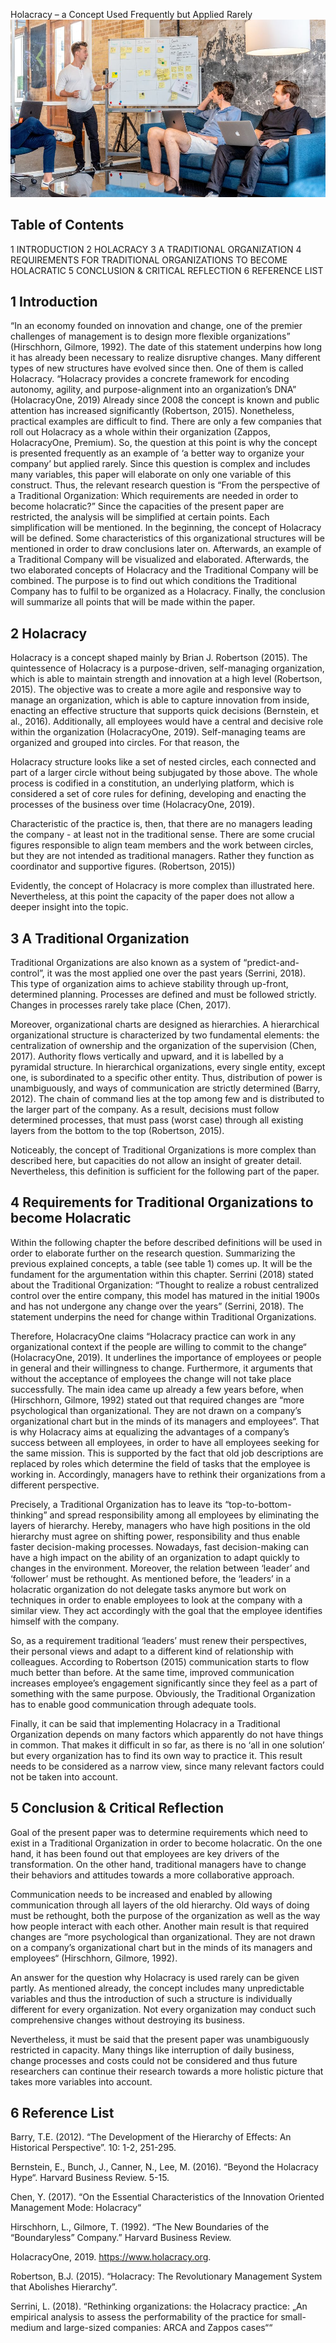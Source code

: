 Holacracy – a Concept Used Frequently but Applied Rarely
![Modern Organization](Picture_Website.jpg)
## Table of Contents
1 INTRODUCTION
2 HOLACRACY
3 A TRADITIONAL ORGANIZATION
4 REQUIREMENTS FOR TRADITIONAL ORGANIZATIONS TO BECOME HOLACRATIC
5 CONCLUSION & CRITICAL REFLECTION
6 REFERENCE LIST

## **1 Introduction**
“In an economy founded on innovation and change, one of the premier challenges of management is to design more flexible organizations” (Hirschhorn, Gilmore, 1992). The date of this statement underpins how long it has already been necessary to realize disruptive changes. Many different types of new structures have evolved since then. One of them is called Holacracy. “Holacracy provides a concrete framework for encoding autonomy, agility, and purpose-alignment into an organization’s DNA” (HolacracyOne, 2019)
Already since 2008 the concept is known and public attention has increased significantly (Robertson, 2015). Nonetheless, practical examples are difficult to find. There are only a few companies that roll out Holacracy as a whole within their organization (Zappos, HolacracyOne, Premium). So, the question at this point is why the concept is presented frequently as an example of ‘a better way to organize your company’ but applied rarely. 
Since this question is complex and includes many variables, this paper will elaborate on only one variable of this construct. Thus, the relevant research question is “From the perspective of a Traditional Organization: Which requirements are needed in order to become holacratic?” Since the capacities of the present paper are restricted, the analysis will be simplified at certain points. Each simplification will be mentioned. 
In the beginning, the concept of Holacracy will be defined. Some characteristics of this organizational structures will be mentioned in order to draw conclusions later on. Afterwards, an example of a Traditional Company will be visualized and elaborated. Afterwards, the two elaborated concepts of Holacracy and the Traditional Company will be combined. The purpose is to find out which conditions the Traditional Company has to fulfil to be organized as a Holacracy. Finally, the conclusion will summarize all points that will be made within the paper. 
## **2 Holacracy**
Holacracy is a concept shaped mainly by Brian J. Robertson (2015). The quintessence of Holacracy is a purpose-driven, self-managing organization, which is able to maintain strength and innovation at a high level (Robertson, 2015). The objective was to create a more agile and responsive way to manage an organization, which is able to capture innovation from inside, enacting an effective structure that supports quick decisions (Bernstein, et al., 2016). Additionally, all employees would have a central and decisive role within the organization (HolacracyOne, 2019). Self-managing teams are organized and grouped into circles. For that reason, the 

Holacracy structure looks like a set of nested circles, each connected and part of a larger circle without being subjugated by those above.
The whole process is codified in a constitution, an underlying platform, which is considered a set of core rules for defining, developing and enacting the processes of the business over time (HolacracyOne, 2019). 

Characteristic of the practice is, then, that there are no managers leading the company - at least not in the traditional sense. There are some crucial figures responsible to align team members and the work between circles, but they are not intended as traditional managers. Rather they function as coordinator and supportive figures. (Robertson, 2015)) 

Evidently, the concept of Holacracy is more complex than illustrated here. Nevertheless, at this point the capacity of the paper does not allow a deeper insight into the topic. 


## **3 A Traditional Organization**
Traditional Organizations are also known as a system of “predict-and-control”, it was the most applied one over the past years (Serrini, 2018). This type of organization aims to achieve stability through up-front, determined planning. Processes are defined and must be followed strictly. Changes in processes rarely take place (Chen, 2017).

Moreover, organizational charts are designed as hierarchies. A hierarchical organizational structure is characterized by two fundamental elements: the centralization of ownership and the organization of the supervision (Chen, 2017). Authority flows vertically and upward, and it is labelled by a pyramidal structure.
In hierarchical organizations, every single entity, except one, is subordinated to a specific other entity. Thus, distribution of power is unambiguously, and ways of communication are strictly determined (Barry, 2012). The chain of command lies at the top among few and is distributed to the larger part of the company. As a result, decisions must follow determined processes, that must pass (worst case) through all existing layers from the bottom to the top (Robertson, 2015). 

Noticeably, the concept of Traditional Organizations is more complex than described here, but capacities do not allow an insight of greater detail. Nevertheless, this definition is sufficient for the following part of the paper. 

## **4 Requirements for Traditional Organizations to become Holacratic**
Within the following chapter the before described definitions will be used in order to elaborate further on the research question. Summarizing the previous explained concepts, a table (see table 1) comes up. It will be the fundament for the argumentation within this chapter. 
Serrini (2018) stated about the Traditional Organization: “Thought to realize a robust centralized control over the entire company, this model has matured in the initial 1900s and has not undergone any change over the years” (Serrini, 2018). The statement underpins the need for change within Traditional Organizations. 

Therefore, HolacracyOne claims “Holacracy practice can work in any organizational context if the people are willing to commit to the change“ (HolacracyOne, 2019). It underlines the importance of employees or people in general and their willingness to change. Furthermore, it arguments that without the acceptance of employees the change will not take place successfully. The main idea came up already a few years before, when (Hirschhorn, Gilmore, 1992) stated out that required changes are “more psychological than organizational. They are not drawn on a company’s organizational chart but in the minds of its managers and employees“. That is why Holacracy aims at equalizing the advantages of a company’s success between all employees, in order to have all employees seeking for the same mission. This is supported by the fact that old job descriptions are replaced by roles which determine the field of tasks that the employee is working in. Accordingly, managers have to rethink their organizations from a different perspective. 

Precisely, a Traditional Organization has to leave its “top-to-bottom-thinking” and spread responsibility among all employees by eliminating the layers of hierarchy. Hereby, managers who have high positions in the old hierarchy must agree on shifting power, responsibility and thus enable faster decision-making processes. Nowadays, fast decision-making can have a high impact on the ability of an organization to adapt quickly to changes in the environment. Moreover, the relation between ‘leader’ and ‘follower’ must be rethought. As mentioned before, the ‘leaders’ in a holacratic organization do not delegate tasks anymore but work on techniques in order to enable employees to look at the company with a similar view. They act accordingly with the goal that the employee identifies himself with the company.

So, as a requirement traditional ‘leaders’ must renew their perspectives, their personal views and adapt to a different kind of relationship with colleagues. According to Robertson (2015) communication starts to flow much better than before. At the same time, improved communication increases employee’s engagement significantly since they feel as a part of something with the same purpose. Obviously, the Traditional Organization has to enable good communication through adequate tools. 

Finally, it can be said that implementing Holacracy in a Traditional Organization depends on many factors which apparently do not have things in common. That makes it difficult in so far, as there is no ‘all in one solution’ but every organization has to find its own way to practice it. This result needs to be considered as a narrow view, since many relevant factors could not be taken into account. 

## **5 Conclusion & Critical Reflection**
Goal of the present paper was to determine requirements which need to exist in a Traditional Organization in order to become holacratic. On the one hand, it has been found out that employees are key drivers of the transformation. On the other hand, traditional managers have to change their behaviors and attitudes towards a more collaborative approach. 

Communication needs to be increased and enabled by allowing communication through all layers of the old hierarchy. Old ways of doing must be rethought, both the purpose of the organization as well as the way how people interact with each other. Another main result is that required changes are “more psychological than organizational. They are not drawn on a company’s organizational chart but in the minds of its managers and employees“ (Hirschhorn, Gilmore, 1992).

An answer for the question why Holacracy is used rarely can be given partly. As mentioned already, the concept includes many unpredictable variables and thus the introduction of such a structure is individually different for every organization. Not every organization may conduct such comprehensive changes without destroying its business. 

Nevertheless, it must be said that the present paper was unambiguously restricted in capacity. Many things like interruption of daily business, change processes and costs could not be considered and thus future researchers can continue their research towards a more holistic picture that takes more variables into account. 

## **6 Reference List**
Barry, T.E. (2012). “The Development of the Hierarchy of Effects: An Historical Perspective”. 10: 1-2, 251-295.

Bernstein, E., Bunch, J., Canner, N., Lee, M. (2016). “Beyond the Holacracy Hype“. Harvard Business Review. 5-15.

Chen, Y. (2017). “On the Essential Characteristics of the Innovation Oriented Management Mode: Holacracy“

Hirschhorn, L., Gilmore, T. (1992). “The New Boundaries of the “Boundaryless” Company.” Harvard Business Review. 

HolacracyOne, 2019. https://www.holacracy.org.

Robertson, B.J. (2015). “Holacracy: The Revolutionary Management System that Abolishes Hierarchy”. 

Serrini, L. (2018). “Rethinking organizations: the Holacracy practice: „An empirical analysis to assess the performability of the practice for small- medium and large-sized companies: ARCA and Zappos cases““


